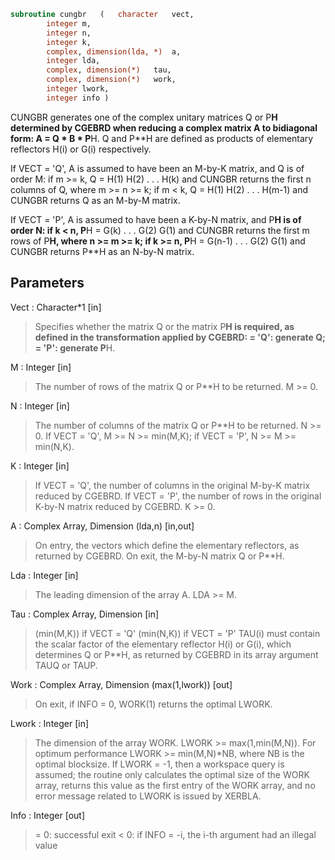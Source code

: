 ```fortran
subroutine cungbr	(	character	vect,
		integer	m,
		integer	n,
		integer	k,
		complex, dimension(lda, *)	a,
		integer	lda,
		complex, dimension(*)	tau,
		complex, dimension(*)	work,
		integer	lwork,
		integer	info )
```

 CUNGBR generates one of the complex unitary matrices Q or P**H
 determined by CGEBRD when reducing a complex matrix A to bidiagonal
 form: A = Q * B * P**H.  Q and P**H are defined as products of
 elementary reflectors H(i) or G(i) respectively.

 If VECT = 'Q', A is assumed to have been an M-by-K matrix, and Q
 is of order M:
 if m >= k, Q = H(1) H(2) . . . H(k) and CUNGBR returns the first n
 columns of Q, where m >= n >= k;
 if m < k, Q = H(1) H(2) . . . H(m-1) and CUNGBR returns Q as an
 M-by-M matrix.

 If VECT = 'P', A is assumed to have been a K-by-N matrix, and P**H
 is of order N:
 if k < n, P**H = G(k) . . . G(2) G(1) and CUNGBR returns the first m
 rows of P**H, where n >= m >= k;
 if k >= n, P**H = G(n-1) . . . G(2) G(1) and CUNGBR returns P**H as
 an N-by-N matrix.

## Parameters
Vect : Character*1 [in]
> Specifies whether the matrix Q or the matrix P**H is
> required, as defined in the transformation applied by CGEBRD:
> = 'Q':  generate Q;
> = 'P':  generate P**H.

M : Integer [in]
> The number of rows of the matrix Q or P**H to be returned.
> M >= 0.

N : Integer [in]
> The number of columns of the matrix Q or P**H to be returned.
> N >= 0.
> If VECT = 'Q', M >= N >= min(M,K);
> if VECT = 'P', N >= M >= min(N,K).

K : Integer [in]
> If VECT = 'Q', the number of columns in the original M-by-K
> matrix reduced by CGEBRD.
> If VECT = 'P', the number of rows in the original K-by-N
> matrix reduced by CGEBRD.
> K >= 0.

A : Complex Array, Dimension (lda,n) [in,out]
> On entry, the vectors which define the elementary reflectors,
> as returned by CGEBRD.
> On exit, the M-by-N matrix Q or P**H.

Lda : Integer [in]
> The leading dimension of the array A. LDA >= M.

Tau : Complex Array, Dimension [in]
> (min(M,K)) if VECT = 'Q'
> (min(N,K)) if VECT = 'P'
> TAU(i) must contain the scalar factor of the elementary
> reflector H(i) or G(i), which determines Q or P**H, as
> returned by CGEBRD in its array argument TAUQ or TAUP.

Work : Complex Array, Dimension (max(1,lwork)) [out]
> On exit, if INFO = 0, WORK(1) returns the optimal LWORK.

Lwork : Integer [in]
> The dimension of the array WORK. LWORK >= max(1,min(M,N)).
> For optimum performance LWORK >= min(M,N)*NB, where NB
> is the optimal blocksize.
> If LWORK = -1, then a workspace query is assumed; the routine
> only calculates the optimal size of the WORK array, returns
> this value as the first entry of the WORK array, and no error
> message related to LWORK is issued by XERBLA.

Info : Integer [out]
> = 0:  successful exit
> < 0:  if INFO = -i, the i-th argument had an illegal value

